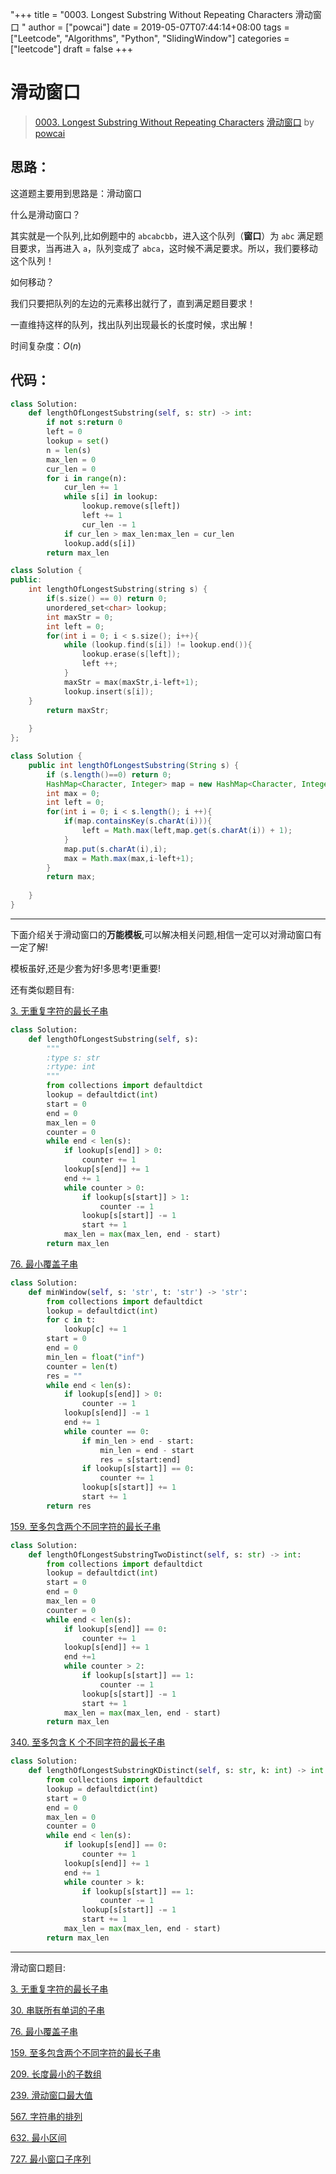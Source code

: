 "+++
title = "0003. Longest Substring Without Repeating Characters 滑动窗口 "
author = ["powcai"]
date = 2019-05-07T07:44:14+08:00
tags = ["Leetcode", "Algorithms", "Python", "SlidingWindow"]
categories = ["leetcode"]
draft = false
+++

# 滑动窗口

> [0003. Longest Substring Without Repeating Characters](https://leetcode-cn.com/problems/longest-substring-without-repeating-characters/)
> [滑动窗口](https://leetcode-cn.com/problems/longest-substring-without-repeating-characters/solution/hua-dong-chuang-kou-by-powcai/) by [powcai](https://leetcode-cn.com/u/powcai/)

## 思路：

这道题主要用到思路是：滑动窗口

什么是滑动窗口？

其实就是一个队列,比如例题中的 `abcabcbb`，进入这个队列（**窗口**）为 `abc` 满足题目要求，当再进入 `a`，队列变成了 `abca`，这时候不满足要求。所以，我们要移动这个队列！

如何移动？

我们只要把队列的左边的元素移出就行了，直到满足题目要求！

一直维持这样的队列，找出队列出现最长的长度时候，求出解！

时间复杂度：$O(n)$
## 代码：

```Python
class Solution:
    def lengthOfLongestSubstring(self, s: str) -> int:
        if not s:return 0
        left = 0
        lookup = set()
        n = len(s)
        max_len = 0
        cur_len = 0
        for i in range(n):
            cur_len += 1
            while s[i] in lookup:
                lookup.remove(s[left])
                left += 1
                cur_len -= 1
            if cur_len > max_len:max_len = cur_len
            lookup.add(s[i])
        return max_len
```
```C++
class Solution {
public:
    int lengthOfLongestSubstring(string s) {
        if(s.size() == 0) return 0;
        unordered_set<char> lookup;
        int maxStr = 0;
        int left = 0;
        for(int i = 0; i < s.size(); i++){
            while (lookup.find(s[i]) != lookup.end()){
                lookup.erase(s[left]);
                left ++;
            }
            maxStr = max(maxStr,i-left+1);
            lookup.insert(s[i]);
    }
        return maxStr;
        
    }
};
```
```Java
class Solution {
    public int lengthOfLongestSubstring(String s) {
        if (s.length()==0) return 0;
        HashMap<Character, Integer> map = new HashMap<Character, Integer>();
        int max = 0;
        int left = 0;
        for(int i = 0; i < s.length(); i ++){
            if(map.containsKey(s.charAt(i))){
                left = Math.max(left,map.get(s.charAt(i)) + 1);
            }
            map.put(s.charAt(i),i);
            max = Math.max(max,i-left+1);
        }
        return max;
        
    }
}
```
---------

下面介绍关于滑动窗口的**万能模板**,可以解决相关问题,相信一定可以对滑动窗口有一定了解!

模板虽好,还是少套为好!多思考!更重要!

还有类似题目有:

[3. 无重复字符的最长子串](https://leetcode-cn.com/problems/longest-substring-without-repeating-characters/)

```python
class Solution:
    def lengthOfLongestSubstring(self, s):
        """
        :type s: str
        :rtype: int
        """
        from collections import defaultdict
        lookup = defaultdict(int)
        start = 0
        end = 0
        max_len = 0
        counter = 0
        while end < len(s):
            if lookup[s[end]] > 0:
                counter += 1
            lookup[s[end]] += 1
            end += 1
            while counter > 0:
                if lookup[s[start]] > 1:
                    counter -= 1
                lookup[s[start]] -= 1
                start += 1
            max_len = max(max_len, end - start)
        return max_len
```
 [76. 最小覆盖子串](https://leetcode-cn.com/problems/minimum-window-substring/)

```python
class Solution:
    def minWindow(self, s: 'str', t: 'str') -> 'str':
        from collections import defaultdict
        lookup = defaultdict(int)
        for c in t:
            lookup[c] += 1
        start = 0
        end = 0
        min_len = float("inf")
        counter = len(t)
        res = ""
        while end < len(s):
            if lookup[s[end]] > 0:
                counter -= 1
            lookup[s[end]] -= 1
            end += 1
            while counter == 0:
                if min_len > end - start:
                    min_len = end - start
                    res = s[start:end]
                if lookup[s[start]] == 0:
                    counter += 1
                lookup[s[start]] += 1
                start += 1
        return res
```

[159. 至多包含两个不同字符的最长子串](https://leetcode-cn.com/problems/longest-substring-with-at-most-two-distinct-characters/)

```python
class Solution:
    def lengthOfLongestSubstringTwoDistinct(self, s: str) -> int:
        from collections import defaultdict
        lookup = defaultdict(int)
        start = 0
        end = 0
        max_len = 0
        counter = 0
        while end < len(s):
            if lookup[s[end]] == 0:
                counter += 1
            lookup[s[end]] += 1
            end +=1
            while counter > 2:
                if lookup[s[start]] == 1:
                    counter -= 1
                lookup[s[start]] -= 1
                start += 1
            max_len = max(max_len, end - start)
        return max_len
```

 [340. 至多包含 K 个不同字符的最长子串](https://leetcode-cn.com/problems/longest-substring-with-at-most-k-distinct-characters/)

```python
class Solution:
    def lengthOfLongestSubstringKDistinct(self, s: str, k: int) -> int:
        from collections import defaultdict
        lookup = defaultdict(int)
        start = 0
        end = 0
        max_len = 0
        counter = 0
        while end < len(s):
            if lookup[s[end]] == 0:
                counter += 1
            lookup[s[end]] += 1
            end += 1
            while counter > k:
                if lookup[s[start]] == 1:
                    counter -= 1
                lookup[s[start]] -= 1
                start += 1
            max_len = max(max_len, end - start)
        return max_len
```

-------------
滑动窗口题目:

[3. 无重复字符的最长子串](https://leetcode-cn.com/problems/longest-substring-without-repeating-characters/)

 [30. 串联所有单词的子串](https://leetcode-cn.com/problems/substring-with-concatenation-of-all-words/)

 [76. 最小覆盖子串](https://leetcode-cn.com/problems/minimum-window-substring/)

[159. 至多包含两个不同字符的最长子串](https://leetcode-cn.com/problems/longest-substring-with-at-most-two-distinct-characters/)

 [209. 长度最小的子数组](https://leetcode-cn.com/problems/minimum-size-subarray-sum/)

[239. 滑动窗口最大值](https://leetcode-cn.com/problems/sliding-window-maximum/)

[567. 字符串的排列](https://leetcode-cn.com/problems/permutation-in-string/)

 [632. 最小区间](https://leetcode-cn.com/problems/smallest-range/)

 [727. 最小窗口子序列](https://leetcode-cn.com/problems/minimum-window-subsequence/)
